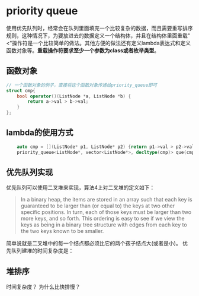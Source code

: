 # priority queue

使用优先队列时，经常会在队列里面填充一个比较复杂的数据，而且需要重写排序规则，这种情况下，为要放进去的数据定义一个结构体，并且在结构体里面重载"<"操作符是一个比较简单的做法。其他方便的做法还有定义lambda表达式和定义函数对象等。**重载操作符要求至少一个参数为class或者枚举类型**。

## 函数对象

```C++
// 一个函数对象的例子，直接将这个函数对象传递给priority_queue即可
struct cmp{
    bool operator()(ListNode *a, ListNode *b) {
        return a->val > b->val;
    }
};
```

## lambda的使用方式

```C++
    auto cmp = [](ListNode* p1, ListNode* p2) {return p1->val > p2->val; };
    priority_queue<ListNode*, vector<ListNode*>, decltype(cmp)> que(cmp);
```

## 优先队列实现

优先队列可以使用二叉堆来实现，算法4上对二叉堆的定义如下：
> In a binary heap, the items are stored in an array such that each key is guaranteed to be larger than (or equal to) the keys at two other specific positions. In turn, each of those keys must be larger than two more keys, and so forth. This ordering is easy to see if we view the keys as being in a binary tree structure with edges from each key to the two keys known to be smaller.

简单说就是二叉堆中的每一个结点都必须比它的两个孩子结点大(或者是小)。
优先队列建堆的时间复杂度是：

## 堆排序

时间复杂度？ 为什么比快排慢？
